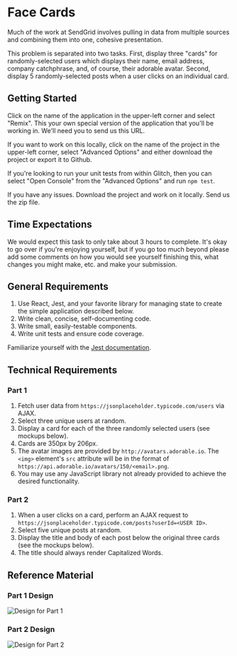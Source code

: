 # Face Cards

Much of the work at SendGrid involves pulling in data from multiple sources and combining them into one, cohesive presentation.

This problem is separated into two tasks. First, display three "cards" for randomly-selected users which displays their name, email address, company catchphrase, and, of course, their adorable avatar. Second, display 5 randomly-selected posts when a user clicks on an individual card.

## Getting Started

Click on the name of the application in the upper-left corner and select "Remix". This your own special version of the application that you'll be working in. We'll need you to send us this URL.

If you want to work on this locally, click on the name of the project in the upper-left corner, select "Advanced Options" and either download the project or export it to Github.

If you're looking to run your unit tests from within Glitch, then you can select "Open Console" from the "Advanced Options" and run `npm test`.

If you have any issues. Download the project and work on it locally. Send us the zip file.

## Time Expectations

We would expect this task to only take about 3 hours to complete. It's okay to go over if you're enjoying yourself, but if you go too much beyond please add some comments on how you would see yourself finishing this, what changes you might make, etc. and make your submission.

## General Requirements

1. Use React, Jest, and your favorite library for managing state to create the simple application described below.
2. Write clean, concise, self-documenting code.
3. Write small, easily-testable components.
4. Write unit tests and ensure code coverage.

Familiarize yourself with the [Jest documentation](https://facebook.github.io/jest/).

## Technical Requirements

### Part 1

1. Fetch user data from `https://jsonplaceholder.typicode.com/users` via AJAX.
2. Select three unique users at random.
3. Display a card for each of the three randomly selected users (see mockups below).
4. Cards are 350px by 206px.
5. The avatar images are provided by `http://avatars.adorable.io`. The `<img>` element's `src` attribute will be in the format of `https://api.adorable.io/avatars/150/<email>.png`.
6. You may use any JavaScript library not already provided to achieve the desired functionality.

### Part 2

1. When a user clicks on a card, perform an AJAX request to `https://jsonplaceholder.typicode.com/posts?userId=<USER ID>`.
2. Select five unique posts at random.
3. Display the title and body of each post below the original three cards (see the mockups below).
4. The title should always render Capitalized Words.


## Reference Material

[part1]: https://s3.amazonaws.com/istreet-assets/1xbaS_Iw9maIlJcSfD2okQ/Challenge%20-%20Closed%20-%20Redlines.png "Part 1"
[part2]: https://s3.amazonaws.com/istreet-assets/sHqSvjzUfe8RkpjY4t_0ww/Challenge%20-%20Open%20-%20Redlines.png "Part 2"

### Part 1 Design

![Design for Part 1][part1]

### Part 2 Design

![Design for Part 2][part2]